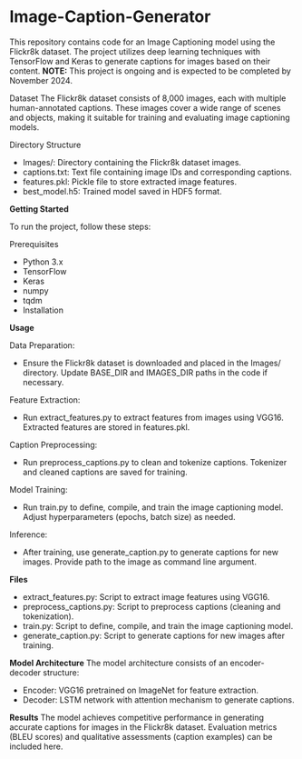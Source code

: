 # Image-Caption-Generator

This repository contains code for an Image Captioning model using the Flickr8k dataset. The project utilizes deep learning techniques with TensorFlow and Keras to generate captions for images based on their content. 
**NOTE:** This project is ongoing and is expected to be completed by November 2024.

Dataset
The Flickr8k dataset consists of 8,000 images, each with multiple human-annotated captions. These images cover a wide range of scenes and objects, making it suitable for training and evaluating image captioning models.

Directory Structure
- Images/: Directory containing the Flickr8k dataset images.
- captions.txt: Text file containing image IDs and corresponding captions.
- features.pkl: Pickle file to store extracted image features.
- best_model.h5: Trained model saved in HDF5 format.

**Getting Started**

To run the project, follow these steps:

Prerequisites
- Python 3.x
- TensorFlow
- Keras
- numpy
- tqdm
- Installation

**Usage**

Data Preparation:

- Ensure the Flickr8k dataset is downloaded and placed in the Images/ directory.
Update BASE_DIR and IMAGES_DIR paths in the code if necessary.

Feature Extraction:

- Run extract_features.py to extract features from images using VGG16.
Extracted features are stored in features.pkl.

Caption Preprocessing:

- Run preprocess_captions.py to clean and tokenize captions.
Tokenizer and cleaned captions are saved for training.

Model Training:

- Run train.py to define, compile, and train the image captioning model.
Adjust hyperparameters (epochs, batch size) as needed.

Inference:

- After training, use generate_caption.py to generate captions for new images.
Provide path to the image as command line argument.

**Files**
- extract_features.py: Script to extract image features using VGG16.
- preprocess_captions.py: Script to preprocess captions (cleaning and tokenization).
- train.py: Script to define, compile, and train the image captioning model.
- generate_caption.py: Script to generate captions for new images after training.

**Model Architecture**
The model architecture consists of an encoder-decoder structure:

- Encoder: VGG16 pretrained on ImageNet for feature extraction.
- Decoder: LSTM network with attention mechanism to generate captions.

**Results**
The model achieves competitive performance in generating accurate captions for images in the Flickr8k dataset.
Evaluation metrics (BLEU scores) and qualitative assessments (caption examples) can be included here.
